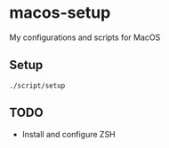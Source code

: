 # macos-setup

My configurations and scripts for MacOS

## Setup

```shell
./script/setup
```

## TODO

* Install and configure ZSH

